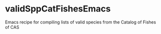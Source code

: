 # validSppCatFishesEmacs
Emacs recipe for compiling lists of valid species from the Catalog of Fishes of CAS

